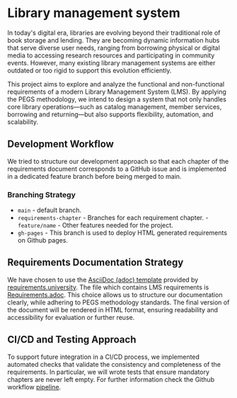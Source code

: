 # Library management system

In today's digital era, libraries are evolving beyond their traditional role of book storage and lending. They are becoming dynamic information hubs that serve diverse user needs, ranging from borrowing physical or digital media to accessing research resources and participating in community events. However, many existing library management systems are either outdated or too rigid to support this evolution efficiently.

This project aims to explore and analyze the functional and non-functional requirements of a modern Library Management System (LMS). By applying the PEGS methodology, we intend to design a system that not only handles core library operations—such as catalog management, member services, borrowing and returning—but also supports flexibility, automation, and scalability.

## Development Workflow

We tried to structure our development approach so that each chapter of the requirements document corresponds to a GitHub issue and is implemented in a dedicated feature branch before being merged to main.

### Branching Strategy

- `main` - default branch.
- `requirements-chapter` - Branches for each requirement chapter.
-`feature/name` - Other features needed for the project.
- `gh-pages` - This branch is used to deploy HTML generated requirements on Github pages. 
 
## Requirements Documentation Strategy

We have chosen to use the [AsciiDoc (adoc) template](https://tinyurl.com/xdnykuna) provided by  [requirements.university](https://requirements.university/). The file which contains LMS requirements is [Requirements.adoc](https://tinyurl.com/3bz7uhuv). This choice allows us to structure our documentation clearly, while adhering to PEGS methodology standards. The final version of the document will be rendered in HTML format, ensuring readability and accessibility for evaluation or further reuse.

## CI/CD and Testing Approach

To support future integration in a CI/CD process, we implemented automated checks that validate the consistency and completeness of the requirements. In particular, we will wrote tests that ensure mandatory chapters are never left empty. For further information check the Github workflow [pipeline](.github/workflows/ci-cd.yml).

